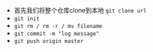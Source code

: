 - 首先我们将整个仓库clone到本地 `git clone url`
- `git init`
- `git rm / rm -r / mv filename`
- `git commit -m "log message"`
- `git push origin master`
